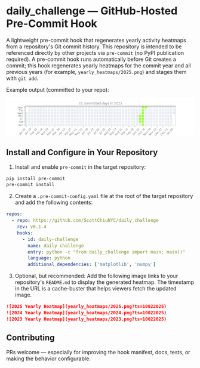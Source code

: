 # daily_challenge — GitHub-Hosted Pre-Commit Hook

A lightweight pre-commit hook that regenerates yearly activity heatmaps from a repository's Git commit history. 
This repository is intended to be referenced directly by other projects via `pre-commit` (no PyPI publication required).
A pre-commit hook runs automatically before Git creates a commit; this hook regenerates yearly heatmaps for the commit year and all previous years (for example, `yearly_heatmaps/2025.png`) and stages them with `git add`.

Example output (committed to your repo):

![2025 Yearly Heatmap](yearly_heatmaps/2025.png?ts=10142025)

## Install and Configure in Your Repository

1. Install and enable `pre-commit` in the target repository:

```bash
pip install pre-commit
pre-commit install
```

2. Create a `.pre-commit-config.yaml` file at the root of the target repository and add the following contents:

```yaml
repos:
  - repo: https://github.com/ScottChiuNYC/daily_challenge
    rev: v0.1.4
    hooks:
      - id: daily-challenge
        name: daily challenge
        entry: python -c "from daily_challenge import main; main()"
        language: python
        additional_dependencies: ['matplotlib', 'numpy']
```

3. Optional, but recommended: Add the following image links to your repository's `README.md` to display the generated heatmap. The timestamp in the URL is a cache-buster that helps viewers fetch the updated image.

```md
![2025 Yearly Heatmap](yearly_heatmaps/2025.png?ts=10022025)
![2024 Yearly Heatmap](yearly_heatmaps/2024.png?ts=10022025)
![2023 Yearly Heatmap](yearly_heatmaps/2023.png?ts=10022025)
```

## Contributing

PRs welcome — especially for improving the hook manifest, docs, tests, or making the behavior configurable.

